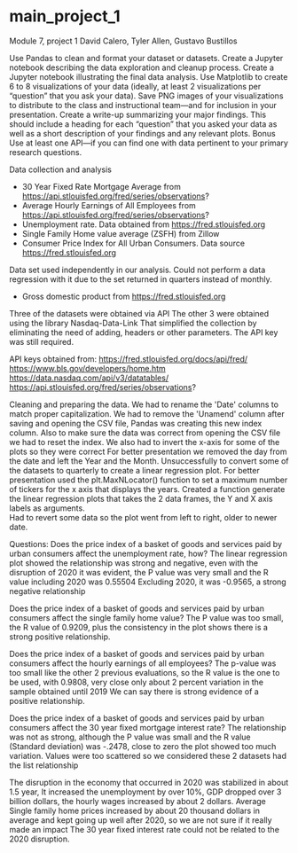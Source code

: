 # main_project_1
Module 7, project 1
David Calero,
Tyler Allen, 
Gustavo Bustillos

Use Pandas to clean and format your dataset or datasets. 
Create a Jupyter notebook describing the data exploration and cleanup process.
Create a Jupyter notebook illustrating the final data analysis.
Use Matplotlib to create 6 to 8 visualizations of your data 
(ideally, at least 2 visualizations per “question” that you ask your data).
Save PNG images of your visualizations to distribute to the class and instructional team—and for 
inclusion in your presentation.
Create a write-up summarizing your major findings. This should include a heading for each “question” 
that you asked your data as well as a short description of your findings and any relevant plots.
Bonus Use at least one API—if you can find one with data pertinent to your primary research questions.


Data collection and analysis
- 30 Year Fixed Rate Mortgage Average from https://api.stlouisfed.org/fred/series/observations?
- Average Hourly Earnings of All Employees from https://api.stlouisfed.org/fred/series/observations?
- Unemployment rate. Data obtained from https://fred.stlouisfed.org
- Single Family Home value average (ZSFH) from Zillow
- Consumer Price Index for All Urban Consumers. Data source https://fred.stlouisfed.org


Data set used independently in our analysis. Could not perform a data regression with it due to the set returned in quarters instead of monthly.  
- Gross domestic product from https://fred.stlouisfed.org 


Three of the datasets were obtained via API
The other 3 were obtained using the library 
Nasdaq-Data-Link
That simplified the collection by eliminating the need of adding, headers or other parameters. The API key was still required. 

API keys obtained from: 
https://fred.stlouisfed.org/docs/api/fred/ 
https://www.bls.gov/developers/home.htm 
https://data.nasdaq.com/api/v3/datatables/
https://api.stlouisfed.org/fred/series/observations?


Cleaning and preparing the data.
We had to rename the 'Date' columns to match proper capitalization. 
We had to remove the 'Unamend' column after saving and opening the CSV file, Pandas was creating this new index column.
Also to make sure the data was correct from opening the CSV file we had to reset the index. 
We also had to invert the x-axis for some of the plots so they were correct
For better presentation we removed the day from the date and left the Year and the Month. 
Unsuccessfully to convert some of the datasets to quarterly to create a linear regression plot. 
For better presentation used the plt.MaxNLocator() function to set a maximum number of tickers for the x axis that displays the years. 
Created a function generate the linear regression plots that takes the 2 data frames, the Y and X axis labels as arguments.  
Had to revert some data so the plot went from left to right, older to newer date. 



Questions:
Does the price index of a basket of goods and services paid by urban consumers affect the unemployment rate, how? 
The linear regression plot showed the relationship was strong and negative, even with the disruption of 2020 it was evident, the P value was very small and the R value including 2020 was 0.55504
Excluding 2020, it was -0.9565, a strong negative relationship

Does the price index of a basket of goods and services paid by urban consumers affect the single family home value?
The P value was too small, the R value of 0.9209, plus the consistency in the plot shows there is a strong positive relationship. 


Does the price index of a basket of goods and services paid by urban consumers affect the hourly earnings of all employees? 
The p-value was too small like the other 2 previous evaluations, so the R value is the one to be used, with 0.9808, very close only about 2 percent variation in the sample obtained until 2019 
We can say there is strong evidence of a positive relationship. 

Does the price index of a basket of goods and services paid by urban consumers affect the 30 year fixed mortgage interest rate? 
The relationship was not as strong, although the P value was small and the R value (Standard deviation) was -.2478, close to zero the plot showed too much variation. 
Values were too scattered so we considered these 2 datasets had the list relationship 

The disruption in the economy that occurred in 2020 was stabilized in about 1.5 year, It increased the unemployment by over 10%, GDP dropped over 3 billion dollars, the hourly wages increased by about 2 dollars.
Average Single family home prices increased by about 20 thousand dollars in average and kept going up well after 2020, so we are not sure if it really made an impact 
The 30 year fixed interest rate could not be related to the 2020 disruption.

